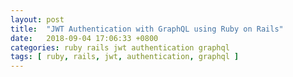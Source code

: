 ```yaml
---
layout: post
title:  "JWT Authentication with GraphQL using Ruby on Rails"
date:   2018-09-04 17:06:33 +0800
categories: ruby rails jwt authentication graphql
tags: [ ruby, rails, jwt, authentication, graphql ]
---
```

